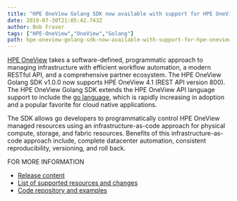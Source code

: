 ```yaml
---
title: "HPE OneView Golang SDK now available with support for HPE OneView 4.1"
date: 2019-07-30T21:05:42.743Z
author: Bob Fraser 
tags: ["HPE-OneView","OneView","Golang"]
path: hpe-oneview-golang-sdk-now-available-with-support-for-hpe-oneview-41
---
```

[HPE OneView](https://hpe.com/info/oneview) takes
a software-defined, programmatic approach to managing infrastructure with efficient workflow automation, a modern RESTful API, and a comprehensive partner ecosystem. The HPE OneView Golang SDK v1.0.0 now supports HPE OneView 4.1 (REST API version 800). The HPE OneView Golang SDK extends the HPE OneView API language support to include the [go language](https://golang.org), which is rapidly increasing in adoption and a popular favorite for cloud native applications.

The SDK allows go developers to programmatically control HPE OneView managed resources using an infrastructure-as-code approach for physical compute, storage, and fabric resources. Benefits of this infrastructure-as-code approach include, complete datacenter automation, consistent reproducibility, versioning, and roll back.

FOR MORE INFORMATION

* [Release content](https://github.com/HewlettPackard/oneview-golang/releases/tag/v1.0.0)
* [List of supported resources and changes](https://github.com/HewlettPackard/oneview-golang/blob/v1.0.0/CHANGELOG.md)
* [Code repository and examples](https://github.com/HewlettPackard/oneview-golang)
